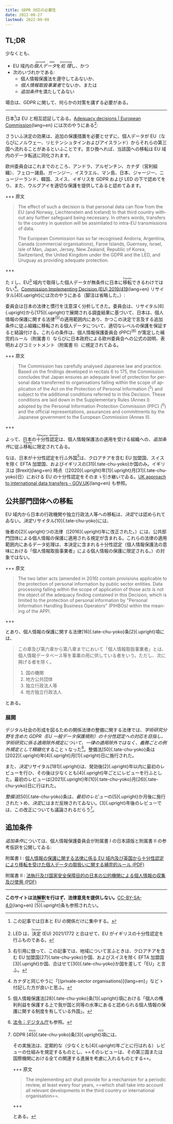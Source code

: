 ```yaml
---
title: GDPR 対応の必要性
date: 2022-08-27
lastmod: 2022-09-09
---
```


## TL;DR

少なくとも、

- EU 域内の<i><ruby>個人データ<rt lang="en">personal data</ruby></i>を<i><ruby>処理<rt lang="en">processing</ruby></i>し、かつ
- 次のいづれかである:
  - 個人情報保護法を遵守してゐないか、
  - <i>個人情報取扱事業者</i>でないか、または
  - <i>追加条件</i>を満たしてゐない

場合は、GDPR に関して、何らかの対策を講ずる必要がある。

---

日本[^1]は EU と相互認証してゐる。[Adequacy decisions | European Commission](https://ec.europa.eu/info/law/law-topic/data-protection/international-dimension-data-protection/adequacy-decisions_en){lang=en} には次のやうにある[^2]:

[^1]: この記事では日本と EU の関係だけに集中する。
[^2]: LED は、<ruby>決定<rt lang="en">Decision</ruby> (EU) 2021/1772 と合はせて、EU がイギリスの十分性認定を行ふものである。

<div class="blockquote-like">

  さういふ決定の効果は、追加の保護措置を必要とせずに、個人データが EU（ならびにノルウェー、リヒテンシュタインおよびアイスランド）からそれらの第三国へ流れることがあるといふことです。言ひ換へれば、当該国への移転は EU 域内のデータ転送に同化されます。

  欧州委員会はこれまでのところ、アンドラ、アルゼンチン、カナダ（営利組織）、フェロー諸島、ガーンジー、イスラエル、マン島、日本、ジャージー、ニュージーランド、韓国、スイス、イギリスを GDPR および LED の下で認めてをり、また、ウルグアイを適切な保護を提供してゐると認めてゐます。

</div>

+++ 原文
<blockquote lang="en">

  The effect of such a decision is that personal data can flow from the EU (and Norway, Liechtenstein and Iceland) to that third country without any further safeguard being necessary. In others words, transfers to the country in question will be assimilated to intra-EU transmissions of data.

  The European Commission has so far recognised Andorra, Argentina, Canada (commercial organisations), Faroe Islands, Guernsey, Israel, Isle of Man, Japan, Jersey, New Zealand, Republic of Korea, Switzerland, the United Kingdom under the GDPR and the LED, and Uruguay as providing adequate protection.

</blockquote>
+++

たゞし、EU[^3] 域内で取得した個人データが無条件に日本に<ruby>移転<rt lang="en">Transfer</ruby>できるわけではない[^4]。[Commission Implementing Decision (EU) 2019/419](https://eur-lex.europa.eu/eli/dec_impl/2019/419/oj){lang=en} リサイタル[4]{.upright}には次のやうにある（脚注は省略した。）:

[^3]: 右引用に倣って、この記事では、地域について言ふときは、クロアチアを含む EU 加盟国[27]{.tate-chu-yoko}か国、およびスイスを除く EFTA 加盟国[3]{.upright}か国、合はせて[30]{.tate-chu-yoko}か国を差して「EU」と言ふ。
[^4]: カナダと同じやうに「[\(private-sector organisations\)]{lang=en}」などゝ付記した方が良いと思ふ。

<div class="blockquote-like">

  委員会は日本の法律と慣行を注意深く分析してきた。委員会は、リサイタル[6]{.upright}から[175]{.upright}で展開される調査結果に基づいて、日本は、個人情報の保護に関する法律<sup>(5)</sup>の適用範囲内にあり、かつこの決定で言及する追加条件に従ふ組織に移転される個人データについて、適切なレベルの保護を保証すると結論付ける。これらの条件は、個人情報保護委員会 (PPC)<sup>(6)</sup> が策定した補完的ルール（附属書 I）ならびに日本政府による欧州委員会への公式の説明、表明およびコミットメント（附属書 II）に規定されてゐる。

</div>

+++ 原文
<blockquote lang="en">

  The Commission has carefully analysed Japanese law and practice. Based on the findings developed in recitals 6 to 175, the Commission concludes that Japan ensures an adequate level of protection for personal data transferred to organisations falling within the scope of application of the Act on the Protection of Personal Information (<sup>5</sup>) and subject to the additional conditions referred to in this Decision. These conditions are laid down in the Supplementary Rules (Annex I) adopted by the Personal Information Protection Commission (PPC) (<sup>6</sup>) and the official representations, assurances and commitments by the Japanese government to the European Commission (Annex II).

</blockquote>
+++

よって、日本の<ruby>十分性認定<rt lang="en">Adequacy decision</ruby>は、個人情報保護法の適用を受ける組織への、<i>追加条件</i>に従ふ<ruby>移転<rt lang="en">Transfer</ruby>に限定されてゐる。

なほ、日本が十分性認定を行ふ外国[^5]は、クロアチアを含む EU 加盟国、スイスを除く EFTA 加盟国、およびイギリスの[31]{.tate-chu-yoko}か国のみ。イギリスは [Brexit]{lang=en} 時点（[2020]{.upright}年[1]{.upright}月[31]{.tate-chu-yoko}日）における EU の十分性認定をそのまゝ引き継いでゐる。[UK approach to international data transfers - GOV.UK](https://www.gov.uk/government/publications/uk-approach-to-international-data-transfers){lang=en} も参照。

[^5]: 個人情報保護法[28]{.tate-chu-yoko}条[1]{.upright}項における「個人の権利利益を保護する上で我が国と同等の水準にあると認められる個人情報の保護に関する制度を有している外国」。

## 公共部門団体への移転

EU 域内から日本の行政機関や独立行政法人等への移転は、<i>決定</i>では認められてゐない。<i>決定</i>リサイタル[10]{.tate-chu-yoko}には、

<div class="blockquote-like">

  後者の[2]{.upright}つの法律（[2016]{.upright}年に改正された。）には、公共部門団体による個人情報の保護に適用される規定が含まれる。これらの法律の適用範囲内にあるデータ処理は、本決定に含まれる十分性認定（個人情報保護法の意味における「個人情報取扱事業者」による個人情報の保護に限定される。）の対象ではない。

</div>

+++ 原文
<blockquote lang="en">

  The two latter acts (amended in 2016) contain provisions applicable to the protection of personal information by public sector entities. Data processing falling within the scope of application of those acts is not the object of the adequacy finding contained in this Decision, which is limited to the protection of personal information by "Personal Information Handling Business Operators" (PIHBOs) within the meaning of the APPI.

</blockquote>
+++

とあり、個人情報の保護に関する法律[16]{.tate-chu-yoko}条[2]{.upright}項には、

> この章及び第六章から第八章までにおいて「個人情報取扱事業者」とは、個人情報データベース等を事業の用に供している者をいう。ただし、次に掲げる者を除く。
>
> 1. 国の機関
> 2. 地方公共団体
> 3. 独立行政法人等
> 4. 地方独立行政法人

とある。

### 展開

デジタル社会の形成を図るための関係法律の整備に関する法律では、<i>学術研究分野を含めた GDPR（EU 一般データ保護規則）の十分性認定への対応を目指し、学術研究に係る適用除外規定について、一律の適用除外ではなく、義務ごとの例外規定として精緻化</i>することゝなった[^7]。整備法[50]{.tate-chu-yoko}条は[2022]{.upright}年[4]{.upright}月[1]{.upright}日に施行された。

[^7]: [法令｜デジタル庁](https://www.digital.go.jp/laws/)も参照。

また、<i>決定</i>リサイタル[181]{.upright}は、発効後[2]{.upright}年以内に最初のレビューを行ひ、その後は少なくとも[4]{.upright}年ごとにレビューを行ふとした。最初のレビューは[2021]{.upright}年[10]{.tate-chu-yoko}月[26]{.tate-chu-yoko}日に行はれた。

<i>整備法</i>[50]{.tate-chu-yoko}条は、<i>最初のレビュー</i>の[5]{.upright}か月後に施行されたゝめ、<i>決定</i>にはまだ反映されてゐない。[3]{.upright}年後のレビューでは、この改正についても議論されるだらう[^6]。

[^6]:
    GDPR <ruby>[45]{.tate-chu-yoko}条[3]{.upright}項<rt lang="en">Article 45(3)</ruby>には、

    <div class="blockquote-like">

      その実施法は、定期的な（少なくとも[4]{.upright}年ごとに行はれる）レビューの仕組みを規定するものとし、==そのレビューは、その第三国または国際機関における全ての関連する進展を考慮に入れるものとする==。

    </div>

    +++ 原文
    <blockquote lang="en">

      The implementing act shall provide for a mechanism for a periodic review, at least every four years, ==which shall take into account all relevant developments in the third country or international organisation==.

    </blockquote>
    +++

    とある。

## 追加条件

<i>追加条件</i>については、個人情報保護委員会が附属書 I の日本語版と附属書 II の参考仮訳を公開してゐる:

附属書 I
: [個人情報の保護に関する法律に係る EU 域内及び英国から十分性認定により移転を受けた個人データの取扱いに関する補完的ルール (PDF)](https://www.ppc.go.jp/files/pdf/Supplementary_Rules.pdf)

附属書 II
: [法執行及び国家安全保障目的の日本の公的機関による個人情報の収集及び使用 (PDF)](https://www.ppc.go.jp/files/pdf/kariyaku_government_access.pdf)

---

**このサイトは法解釈を行はず、法律意見を提供しない。**[CC-BY-SA-4.0](https://github.com/sueka/sueka.me/blob/master/LICENSE){lang=en} <ruby>[5]{.upright}条<rt lang="en">Section 5</ruby>も参照されたい。
